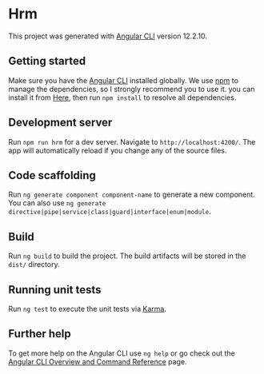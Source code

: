 # Hrm

This project was generated with [Angular CLI](https://github.com/angular/angular-cli) version 12.2.10.

## Getting started

Make sure you have the [Angular CLI](https://angular.io/cli) installed globally. We use [npm](https://docs.npmjs.com) to manage the dependencies, so I strongly recommend you to use it. you can install it from [Here](https://docs.npmjs.com/cli/v6/commands/npm-install), then run `npm install` to resolve all dependencies.

## Development server

Run `npm run hrm` for a dev server. Navigate to `http://localhost:4200/`. The app will automatically reload if you change any of the source files.

## Code scaffolding

Run `ng generate component component-name` to generate a new component. You can also use `ng generate directive|pipe|service|class|guard|interface|enum|module`.

## Build

Run `ng build` to build the project. The build artifacts will be stored in the `dist/` directory.

## Running unit tests

Run `ng test` to execute the unit tests via [Karma](https://karma-runner.github.io).

## Further help

To get more help on the Angular CLI use `ng help` or go check out the [Angular CLI Overview and Command Reference](https://angular.io/cli) page.
